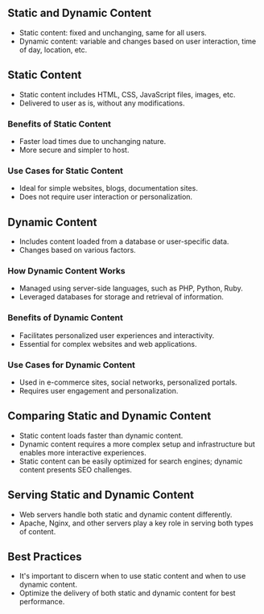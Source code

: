 ## Static and Dynamic Content
- Static content: fixed and unchanging, same for all users.
- Dynamic content: variable and changes based on user interaction, time of day, location, etc.

## Static Content
- Static content includes HTML, CSS, JavaScript files, images, etc.
- Delivered to user as is, without any modifications.

### Benefits of Static Content
- Faster load times due to unchanging nature.
- More secure and simpler to host.

### Use Cases for Static Content
- Ideal for simple websites, blogs, documentation sites.
- Does not require user interaction or personalization.

## Dynamic Content
- Includes content loaded from a database or user-specific data.
- Changes based on various factors.

### How Dynamic Content Works
- Managed using server-side languages, such as PHP, Python, Ruby.
- Leveraged databases for storage and retrieval of information.

### Benefits of Dynamic Content
- Facilitates personalized user experiences and interactivity.
- Essential for complex websites and web applications.

### Use Cases for Dynamic Content
- Used in e-commerce sites, social networks, personalized portals.
- Requires user engagement and personalization.

## Comparing Static and Dynamic Content
- Static content loads faster than dynamic content.
- Dynamic content requires a more complex setup and infrastructure but enables more interactive experiences.
- Static content can be easily optimized for search engines; dynamic content presents SEO challenges.

## Serving Static and Dynamic Content
- Web servers handle both static and dynamic content differently.
- Apache, Nginx, and other servers play a key role in serving both types of content.

## Best Practices
- It's important to discern when to use static content and when to use dynamic content.
- Optimize the delivery of both static and dynamic content for best performance.

